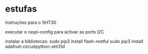 # estufas

Instruções para o SHT30

executar o raspi-config para activar as ports I2C

instalar a bibliotecas: 
sudo pip3 install flash-restful
sudo pip3 install adafruit-circuitpython-sht31d


